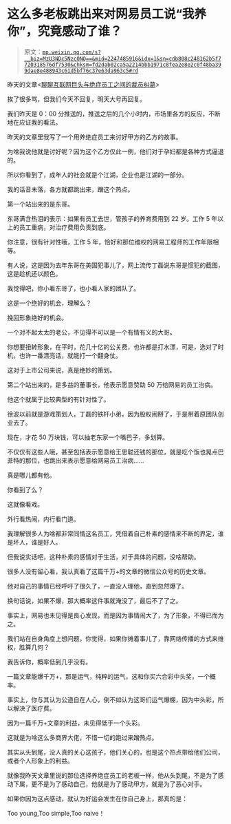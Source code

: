 # 这么多老板跳出来对网易员工说“我养你”，究竟感动了谁？

> 原文：[`mp.weixin.qq.com/s?__biz=MzU3NDc5Nzc0NQ==&mid=2247485916&idx=1&sn=cdb808c248162b5f7720318576df7530&chksm=fd2dab02ca5a2214bbb1971c8fea2e8e2c0f48ba399dae8e488943c61d5bf76c37e63da963c5#rd`](http://mp.weixin.qq.com/s?__biz=MzU3NDc5Nzc0NQ==&mid=2247485916&idx=1&sn=cdb808c248162b5f7720318576df7530&chksm=fd2dab02ca5a2214bbb1971c8fea2e8e2c0f48ba399dae8e488943c61d5bf76c37e63da963c5#rd)

昨天的文章<[聊聊互联网巨头与绝症员工之间的裁员纠葛](http://mp.weixin.qq.com/s?__biz=MzU3NDc5Nzc0NQ==&mid=2247485907&idx=1&sn=0115227eee1fef73f45abc0b5db75d57&chksm=fd2dab0dca5a221bcea39dc0b905cf7c63d99c05d7ce68d3ad0f00ac5c6ef0db6a1a8f6ea242&scene=21#wechat_redirect)>

挨了很多骂，但我们今天不回复，明天大号再回复。

我们昨天是 0：00 分推送的，推送之后的几个小时内，市场里各方的反应，不断地在应证我的看法。

昨天的文章里我写了一个用养绝症员工来讨好甲方的乙方的故事。

为啥我说他就是讨好呢？因为这个乙方仅此一例，他们对于孕妇都是各种方式逼退的。

所以你看到了，成年人的社会就是个江湖，企业也是江湖的一部分。

我的话音未落，各方就都跳出来，蹭这个热点。

第一个站出来的是东哥。

东哥满含热泪的表示：如果有员工去世，管孩子的养育费用到 22 岁。工作 5 年以上的员工重病，对治疗费用负责到底。

你注意，很有针对性哦，工作 5 年，恰好和那位维权的网易工程师的工作年限相等。

有人说，这是因为去年东哥在美国犯事儿了，网上流传丁磊说东哥是惯犯的截图，这是趁机还以颜色。

我觉得吧，你小看东哥了，也小看人家的团队了。

这是一个绝好的机会，理解么？

挽回形象绝好的机会。

一个对不起太太的老公，不见得不可以是一个有情有义的大哥。

你想要扭转形象，在平时，花几十亿的公关费，也许都是打水漂，可是，选对了时机，也许一番漂亮话，就能打一个翻身仗。

这对于上市公司来说，真是绝妙的策划。

第二个站出来的，是多益的董事长，他表示愿意赞助 50 万给网易的员工治病。

他这个就属于比较典型的有针对性了。

徐波以前就是游戏策划人，丁磊的铁杆小弟，因为股权闹掰了，于是带着原团队创业去了。

现在，才花 50 万块钱，可以抽老东家一个嘴巴子，多划算。

不仅仅有这些人哦，甚至包括表示愿意给王思聪还钱的那位，就是吃个饭也晃点巴菲特的那位，也跳出来表示愿意给网易员工治病......

真是哪儿都有他。

你看到了么？

这就像看戏。

外行看热闹，内行看门道。

我理解很多人为啥都非常同情这名员工，凭借着自己朴素的感情来不断的界定，谁是坏人，谁是好人。

但我说实话吧，这种朴素的感情对于生活，对于具体的问题，没啥帮助。

很多人没有留心看，我认真看了这篇千万+的文章的微信公众号的历史文章。

他对自己的事情已经呼吁了很久了，一直没人理他，直到忽然爆了。

换句话说，如果不爆，那大概率这件事就淹没了，最后不了了之。

事实上，网易也未见得是良心发现，而是因为事情闹大了，为了形象，不得已而为之。

我们站在自身角度上想问题，你觉得，如果你摊着事儿了，靠网络传播的方式来维权，胜算几何？

我告诉你，概率低到几乎没有。

一篇文章能爆千万+，那是运气，纯粹的运气，这和你买六合彩中头奖，一个概率。

事实上，你与其认为公道自在人心，倒不如认为这哥们运气爆棚，因为中头彩，所以解决了医疗费。

因为一篇千万+文章的利益，未见得低于一个头彩。

这就是为啥这么多商界大佬，不惜一切的跑过来蹭热点。

其实从头到尾，没人真的关心这孩子，他们关心的，也是这个热点带给他们公司，或者个人形象上的利益。

就像我昨天文章里说的那位选择养绝症员工的老板一样，他从头到尾，不是为了感动下属，更不是为了感动自己，他就是为了感动甲方，就是为了恶心对手。

如果你因为这点感动，就认为好运会发生在你自己身上，那真的是：

Too young,Too simple,Too naive！